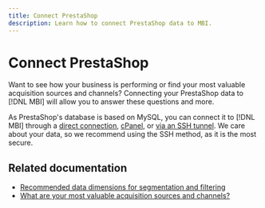 ```yaml
---
title: Connect PrestaShop
description: Learn how to connect PrestaShop data to MBI.
---
```

# Connect PrestaShop

Want to see how your business is performing or find your most valuable acquisition sources and channels? Connecting your PrestaShop data to [!DNL MBI] will allow you to answer these questions and more.

As PrestaShop's database is based on MySQL, you can connect it to [!DNL MBI] through a [direct connection](../integrations/mysql-via-a-direct-connection.md), [cPanel](../integrations/mysql-via-cpanel.md), or [via an SSH tunnel](../integrations/mysql-via-ssh-tunnel.md). We care about your data, so we recommend using the SSH method, as it is the most secure.

## Related documentation

* [Recommended data dimensions for segmentation and filtering](../../../best-practices/segment-filter.md)
* [What are your most valuable acquisition sources and channels?](../../analysis/most-value-source-channel.md)

